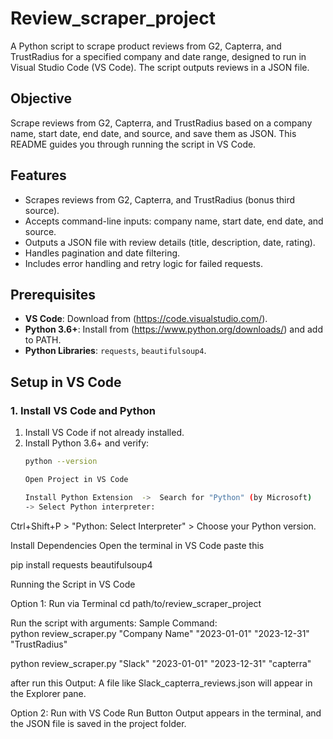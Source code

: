 # Review_scraper_project 

A Python script to scrape product reviews from G2, Capterra, and TrustRadius for a specified company and date range, designed to run in Visual Studio Code (VS Code). The script outputs reviews in a JSON file.

## Objective
Scrape reviews from G2, Capterra, and TrustRadius based on a company name, start date, end date, and source, and save them as JSON. This README guides you through running the script in VS Code.

## Features
- Scrapes reviews from G2, Capterra, and TrustRadius (bonus third source).
- Accepts command-line inputs: company name, start date, end date, and source.
- Outputs a JSON file with review details (title, description, date, rating).
- Handles pagination and date filtering.
- Includes error handling and retry logic for failed requests.

## Prerequisites
- **VS Code**: Download from (https://code.visualstudio.com/).
- **Python 3.6+**: Install from (https://www.python.org/downloads/) and add to PATH.
- **Python Libraries**: `requests`, `beautifulsoup4`.

## Setup in VS Code

### 1. Install VS Code and Python
1. Install VS Code if not already installed.
2. Install Python 3.6+ and verify:
   ```bash
   python --version

   Open Project in VS Code

   Install Python Extension  ->  Search for "Python" (by Microsoft)
   -> Select Python interpreter:
Ctrl+Shift+P > "Python: Select Interpreter" > Choose your Python version.

Install Dependencies
Open the terminal in VS Code
paste this

pip install requests beautifulsoup4


Running the Script in VS Code

Option 1: Run via Terminal 
cd path/to/review_scraper_project

Run the script with arguments: 
Sample Command:     
python review_scraper.py "Company Name" "2023-01-01" "2023-12-31" "TrustRadius" 

python review_scraper.py "Slack" "2023-01-01" "2023-12-31" "capterra"

after run this
Output: A file like Slack_capterra_reviews.json will appear in the Explorer pane.

Option 2: Run with VS Code Run Button
Output appears in the terminal, and the JSON file is saved in the project folder.

